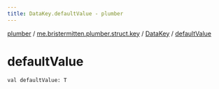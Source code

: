```yaml
---
title: DataKey.defaultValue - plumber
---
```


[plumber](../../index.html) / [me.bristermitten.plumber.struct.key](../index.html) / [DataKey](index.html) / [defaultValue](./default-value.html)

# defaultValue

`val defaultValue: T`